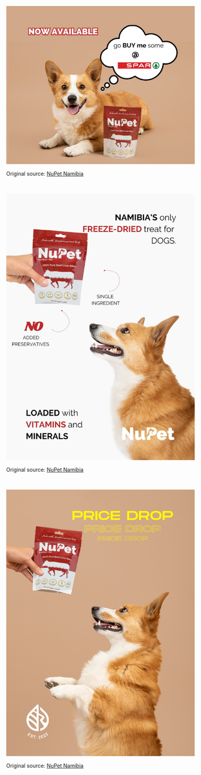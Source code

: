 ![NuPet Namibia](https://raw.githubusercontent.com/nikole-flowers/leo-work/main/NuPet/NuPet.jpg "NuPet Namibia")

Original source: [NuPet Namibia](https://www.facebook.com/photo/?fbid=234493532776473&set=a.100632086162619)

</br>

![NuPet Namibia](https://raw.githubusercontent.com/nikole-flowers/leo-work/main/NuPet/NuPet2.jpg "NuPet Namibia")

Original source: [NuPet Namibia](https://www.facebook.com/photo/?fbid=219406720951821&set=a.100632086162619)

</br>

![NuPet Namibia](https://raw.githubusercontent.com/nikole-flowers/leo-work/main/NuPet/NuPet3.jpg "NuPet Namibia")

Original source: [NuPet Namibia](https://www.facebook.com/photo/?fbid=223809727178187&set=a.100632086162619)